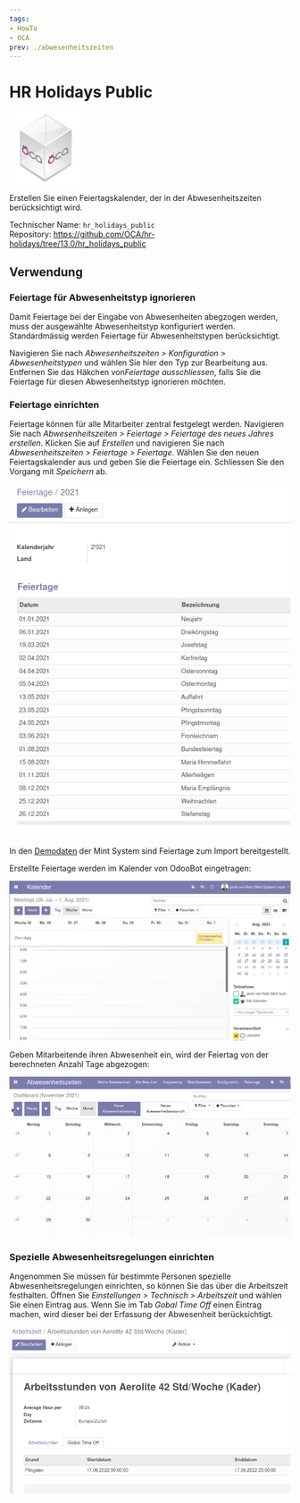 ```yaml
---
tags:
- HowTo
- OCA
prev: ./abwesenheitszeiten
---
```

# HR Holidays Public
![icon_oca_app](assets/icon_oca_app.png)

Erstellen Sie einen Feiertagskalender, der in der Abwesenheitszeiten berücksichtigt wird.

Technischer Name: `hr_holidays_public`\
Repository: <https://github.com/OCA/hr-holidays/tree/13.0/hr_holidays_public>

## Verwendung

### Feiertage für Abwesenheitstyp ignorieren

Damit Feiertage bei der Eingabe von Abwesenheiten abegzogen werden, muss der ausgewählte Abwesenheitstyp konfiguriert werden. Standardmässig werden Feiertage für Abwesenheitstypen berücksichtigt.

Navigieren Sie nach *Abwesenheitszeiten > Konfiguration > Abwesenheitstypen* und wählen Sie hier den Typ zur Bearbeitung aus. Entfernen Sie das Häkchen  von*Feiertage ausschliessen*, falls Sie die Feiertage für diesen Abwesenheitstyp ignorieren möchten.

### Feiertage einrichten

Feiertage können für alle Mitarbeiter zentral festgelegt werden. Navigieren Sie nach *Abwesenheitszeiten > Feiertage > Feiertage des neues Jahres erstellen*. Klicken Sie auf *Erstellen* und navigieren Sie nach *Abwesenheitszeiten > Feiertage > Feiertage*. Wählen Sie den neuen Feiertagskalender aus und geben Sie die Feiertage ein. Schliessen Sie den Vorgang mit *Speichern* ab.

![](assets/HR%20Holidays%20Public%20Beispiel%20Feiertagskalender.png)

In den [Demodaten](Datenmanagement.md#Demodaten%20anzeigen) der Mint System sind Feiertage zum Import bereitgestellt.

Erstellte Feiertage werden im Kalender von OdooBot eingetragen:

![](assets/HR-Holidays-Public%20OdooBot.png)

Geben Mitarbeitende ihren Abwesenheit ein, wird der Feiertag von der berechneten Anzahl Tage abgezogen:

![HR Holidays Public Abzug](assets/HR%20Holidays%20Public%20Abzug.gif)

### Spezielle Abwesenheitsregelungen einrichten

Angenommen Sie müssen für bestimmte Personen spezielle Abwesenheitsregelungen einrichten, so können Sie das über die Arbeitszeit festhalten. Öffnen Sie *Einstellungen > Technisch > Arbeitszeit* und wählen Sie einen Eintrag aus. Wenn Sie im Tab *Gobal Time Off* einen Eintrag machen, wird dieser bei der Erfassung der Abwesenheit berücksichtigt.

![](assets/Abwesenheitszeiten%20Global%20Time%20Off.png)